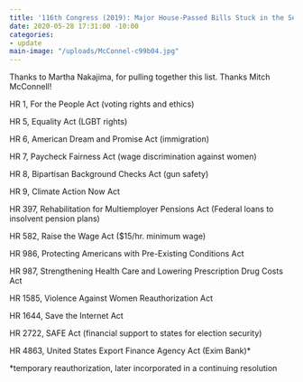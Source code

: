 ```yaml
---
title: '116th Congress (2019): Major House-Passed Bills Stuck in the Senate'
date: 2020-05-28 17:31:00 -10:00
categories:
- update
main-image: "/uploads/McConnel-c99b04.jpg"
---
```


Thanks to Martha Nakajima, for pulling together this list. Thanks Mitch McConnell!

HR 1, For the People Act (voting rights and ethics)

HR 5, Equality Act (LGBT rights)

HR 6, American Dream and Promise Act (immigration)

HR 7, Paycheck Fairness Act (wage discrimination against women)

HR 8, Bipartisan Background Checks Act (gun safety)

HR 9, Climate Action Now Act

HR 397, Rehabilitation for Multiemployer Pensions Act (Federal loans to insolvent pension plans)

HR 582, Raise the Wage Act ($15/hr. minimum wage)

HR 986, Protecting Americans with Pre-Existing Conditions Act

HR 987, Strengthening Health Care and Lowering Prescription Drug Costs Act

HR 1585, Violence Against Women Reauthorization Act

HR 1644, Save the Internet Act

HR 2722, SAFE Act (financial support to states for election security)

HR 4863, United States Export Finance Agency Act (Exim Bank)*

*temporary reauthorization, later incorporated in a continuing resolution

